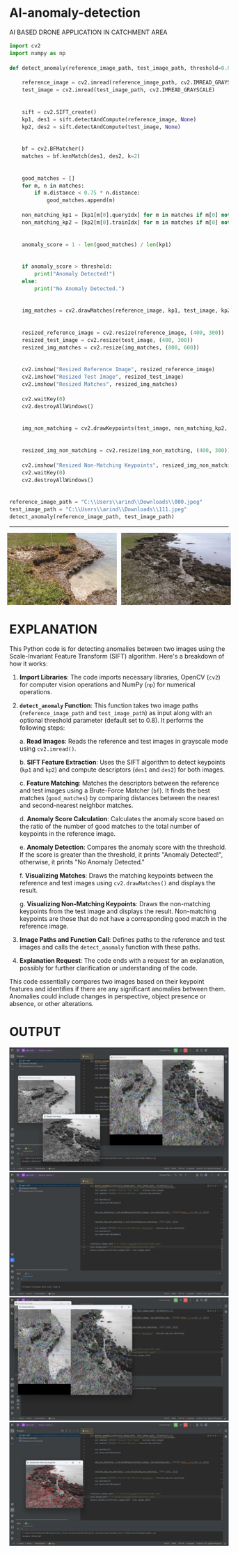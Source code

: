 # AI-anomaly-detection
AI BASED DRONE APPLICATION IN CATCHMENT AREA 

```py
import cv2
import numpy as np

def detect_anomaly(reference_image_path, test_image_path, threshold=0.8):
    
    reference_image = cv2.imread(reference_image_path, cv2.IMREAD_GRAYSCALE)
    test_image = cv2.imread(test_image_path, cv2.IMREAD_GRAYSCALE)

   
    sift = cv2.SIFT_create()
    kp1, des1 = sift.detectAndCompute(reference_image, None)
    kp2, des2 = sift.detectAndCompute(test_image, None)

    
    bf = cv2.BFMatcher()
    matches = bf.knnMatch(des1, des2, k=2)

    
    good_matches = []
    for m, n in matches:
        if m.distance < 0.75 * n.distance:
            good_matches.append(m)

    non_matching_kp1 = [kp1[m[0].queryIdx] for m in matches if m[0] not in good_matches]
    non_matching_kp2 = [kp2[m[0].trainIdx] for m in matches if m[0] not in good_matches]

    
    anomaly_score = 1 - len(good_matches) / len(kp1)

    
    if anomaly_score > threshold:
        print("Anomaly Detected!")
    else:
        print("No Anomaly Detected.")

    
    img_matches = cv2.drawMatches(reference_image, kp1, test_image, kp2, good_matches, None)

    
    resized_reference_image = cv2.resize(reference_image, (400, 300))
    resized_test_image = cv2.resize(test_image, (400, 300))
    resized_img_matches = cv2.resize(img_matches, (800, 600))

   
    cv2.imshow("Resized Reference Image", resized_reference_image)
    cv2.imshow("Resized Test Image", resized_test_image)
    cv2.imshow("Resized Matches", resized_img_matches)
    
    cv2.waitKey(0)
    cv2.destroyAllWindows()

    
    img_non_matching = cv2.drawKeypoints(test_image, non_matching_kp2, None, color=(0, 0, 255))

    
    resized_img_non_matching = cv2.resize(img_non_matching, (400, 300))

    cv2.imshow("Resized Non-Matching Keypoints", resized_img_non_matching)
    cv2.waitKey(0)
    cv2.destroyAllWindows()


reference_image_path = "C:\\Users\\arind\\Downloads\\000.jpeg"
test_image_path = "C:\\Users\\arind\\Downloads\\111.jpeg"
detect_anomaly(reference_image_path, test_image_path)

```
--- 

<div style="display: flex; justify-content: center;">
    <img src="source/000 - reference.jpeg" alt="Anomaly Detection 1" width="50%" height="auto" style="margin-right: 10px;" />
    <img src="source/111 - test.jpeg" alt="Anomaly Detection 2" width="50%" height="auto" />
</div>


<h1>EXPLANATION</h1>

This Python code is for detecting anomalies between two images using the Scale-Invariant Feature Transform (SIFT) algorithm. Here's a breakdown of how it works:

1. **Import Libraries**: The code imports necessary libraries, OpenCV (`cv2`) for computer vision operations and NumPy (`np`) for numerical operations.

2. **`detect_anomaly` Function**: This function takes two image paths (`reference_image_path` and `test_image_path`) as input along with an optional threshold parameter (default set to 0.8). It performs the following steps:

    a. **Read Images**: Reads the reference and test images in grayscale mode using `cv2.imread()`.

    b. **SIFT Feature Extraction**: Uses the SIFT algorithm to detect keypoints (`kp1` and `kp2`) and compute descriptors (`des1` and `des2`) for both images.

    c. **Feature Matching**: Matches the descriptors between the reference and test images using a Brute-Force Matcher (`bf`). It finds the best matches (`good_matches`) by comparing distances between the nearest and second-nearest neighbor matches.

    d. **Anomaly Score Calculation**: Calculates the anomaly score based on the ratio of the number of good matches to the total number of keypoints in the reference image.

    e. **Anomaly Detection**: Compares the anomaly score with the threshold. If the score is greater than the threshold, it prints "Anomaly Detected!", otherwise, it prints "No Anomaly Detected."

    f. **Visualizing Matches**: Draws the matching keypoints between the reference and test images using `cv2.drawMatches()` and displays the result.

    g. **Visualizing Non-Matching Keypoints**: Draws the non-matching keypoints from the test image and displays the result. Non-matching keypoints are those that do not have a corresponding good match in the reference image.

3. **Image Paths and Function Call**: Defines paths to the reference and test images and calls the `detect_anomaly` function with these paths.

4. **Explanation Request**: The code ends with a request for an explanation, possibly for further clarification or understanding of the code.

This code essentially compares two images based on their keypoint features and identifies if there are any significant anomalies between them. Anomalies could include changes in perspective, object presence or absence, or other alterations.

<h1>OUTPUT</h1>

<img src="source/output_02.png" alt="Anomaly Detection" width="auto" height="auto" />

<img src="source/code.png" alt="Anomaly Detection" width="auto" height="auto" />
<img src="source/output_01.png" alt="Anomaly Detection" width="auto" height="auto" />
<img src="source/output_03.png" alt="Anomaly Detection" width="auto" height="auto" />

